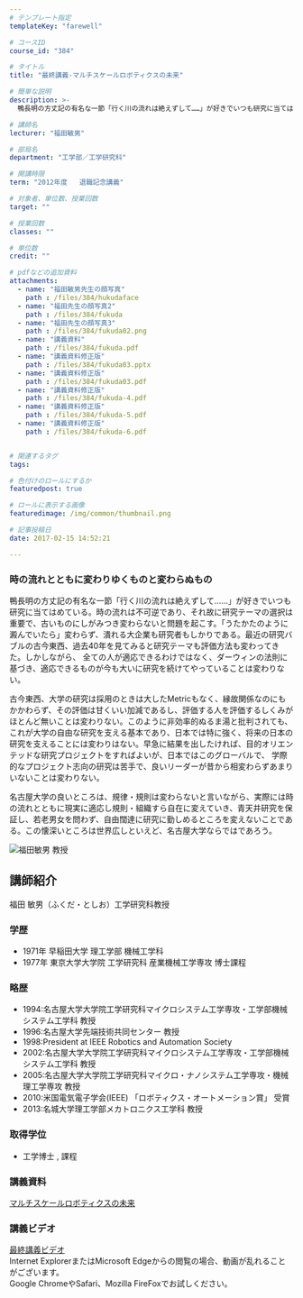 ```yaml
---
# テンプレート指定
templateKey: "farewell"

# コースID
course_id: "384"

# タイトル
title: "最終講義-マルチスケールロボティクスの未来"

# 簡単な説明
description: >-
  鴨長明の方丈記の有名な一節「行く川の流れは絶えずして……」が好きでいつも研究に当てはめている。時の流れは不可逆であり、それ故に研究テーマの選択は重要で、古いものにしがみつき変わらないと問題を起こす...

# 講師名
lecturer: "福田敏男"

# 部局名
department: "工学部／工学研究科"

# 開講時限
term: "2012年度	退職記念講義"

# 対象者、単位数、授業回数
target: ""

# 授業回数
classes: ""

# 単位数
credit: ""

# pdfなどの追加資料
attachments: 
  - name: "福田敏男先生の顔写真" 
    path : /files/384/hukudaface
  - name: "福田先生の顔写真2" 
    path : /files/384/fukuda
  - name: "福田先生の顔写真3" 
    path : /files/384/fukuda02.png
  - name: "講義資料" 
    path : /files/384/fukuda.pdf
  - name: "講義資料修正版" 
    path : /files/384/fukuda03.pptx
  - name: "講義資料修正版" 
    path : /files/384/fukuda03.pdf
  - name: "講義資料修正版" 
    path : /files/384/fukuda-4.pdf
  - name: "講義資料修正版" 
    path : /files/384/fukuda-5.pdf
  - name: "講義資料修正版" 
    path : /files/384/fukuda-6.pdf


# 関連するタグ
tags:

# 色付けのロールにするか
featuredpost: true

# ロールに表示する画像
featuredimage: /img/common/thumbnail.png

# 記事投稿日
date: 2017-02-15 14:52:21

---
```

### 時の流れとともに変わりゆくものと変わらぬもの

鴨長明の方丈記の有名な一節「行く川の流れは絶えずして……」が好きでいつも研究に当てはめている。時の流れは不可逆であり、それ故に研究テーマの選択は重要で、古いものにしがみつき変わらないと問題を起こす。「うたかたのように澱んでいたら」変わらず、潰れる大企業も研究者もしかりである。最近の研究バブルの古今東西、過去40年を見てみると研究テーマも評価方法も変わってきた。しかしながら、 全ての人が適応できるわけではなく、ダーウィンの法則に基づき、適応できるものが今も大いに研究を続けてやっていることは変わりない。 

古今東西、大学の研究は採用のときは大したMetricもなく、縁故関係なのにもかかわらず、その評価は甘くいい加減であるし、評価する人を評価するしくみがほとんど無いことは変わりない。このように非効率的ぬるま湯と批判されても、これが大学の自由な研究を支える基本であり、日本では特に強く、将来の日本の研究を支えることには変わりはない。早急に結果を出したければ、目的オリエンテッドな研究プロジェクトをすればよいが、日本ではこのグローバルで、 学際的なプロジェクト志向の研究は苦手で、良いリーダーが昔から相変わらずあまりいないことは変わりない。 

名古屋大学の良いところは、規律・規則は変わらないと言いながら、実際には時の流れとともに現実に適応し規則・組織すら自在に変えていき、青天井研究を保証し、若老男女を問わず、自由闊達に研究に勤しめるところを変えないことである。この懐深いところは世界広しといえど、名古屋大学ならではであろう。

![福田敏男 教授](/files/384/fukuda02.png) 
## 講師紹介

福田 敏男（ふくだ・としお）工学研究科教授 

### 学歴

  * 1971年 早稲田大学 理工学部 機械工学科
  * 1977年 東京大学大学院 工学研究科 産業機械工学専攻 博士課程

### 略歴

  * 1994:名古屋大学大学院工学研究科マイクロシステム工学専攻・工学部機械システム工学科 教授
  * 1996:名古屋大学先端技術共同センター 教授
  * 1998:President at IEEE Robotics and Automation Society
  * 2002:名古屋大学大学院工学研究科マイクロシステム工学専攻・工学部機械システム工学科 教授
  * 2005:名古屋大学大学院工学研究科マイクロ・ナノシステム工学専攻・機械理工学専攻 教授
  * 2010:米国電気電子学会(IEEE) 「ロボティクス・オートメーション賞」 受賞
  * 2013:名城大学理工学部メカトロニクス工学科 教授

### 取得学位

  * 工学博士 , 課程
### 講義資料


[マルチスケールロボティクスの未来](/files/384/fukuda-6.pdf) 

### 講義ビデオ

[最終講義ビデオ](http://nuvideo.media.nagoya-u.ac.jp/embed/c65f3949c4a3edfe78cf0c71f997b7977f599191)  
Internet ExplorerまたはMicrosoft Edgeからの閲覧の場合、動画が乱れることがございます。  
Google ChromeやSafari、Mozilla FireFoxでお試しください。